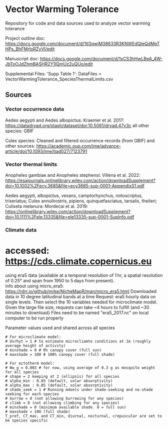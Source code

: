 # Vector Warming Tolerance
Repository for code and data sources used to analyze vector warming tolerance

Project outline doc:
https://docs.google.com/document/d/1tI3qwjM38633R3KNWEdQIeQdMpTHPs_BhFMrloRZyVI/edit 

Manuscript doc:
https://docs.google.com/document/d/1xCS3hHwLBeA_4W-JbToOJdZhmBASHR2Y1lQmUz2uQUo/edit

Supplemental Files:
'Supp Table 1': DataFiles > VectorWarmingTolerance_SpeciesThermalLimits.csv

## Sources 

### Vector occurrence data
Aedes aegypti and Aedes albopictus:
Kraemer et al. 2017: https://datadryad.org/stash/dataset/doi:10.5061/dryad.47v3c
all other species: GBIF

Culex species: Cleaned and filtered occurrence records (from GBIF) and other sources: 
https://academic.oup.com/jme/advance-article/doi/10.1093/jme/tjad027/7123791


### Vector thermal limits
Anopheles gambiae and Anopheles stephensi: 
Villena et al. 2022: https://esajournals.onlinelibrary.wiley.com/action/downloadSupplement?doi=10.1002%2Fecy.3685&file=ecy3685-sup-0001-AppendixS1.pdf

Aedes aegypti, albopictus, vexans, camptorhynchus, notoscriptus, triseriatus; 
Culex annulirostris, pipiens, quinquefasciatus, tarsalis, theileri; 
Culiseta melanura: 
Mordecai et al. 2019: https://onlinelibrary.wiley.com/action/downloadSupplement?doi=10.1111%2Fele.13335&file=ele13335-sup-0001-SupInfo.pdf

### Climate data 
# accessed: https://cds.climate.copernicus.eu
using era5 data (available at a temporal resolution of 1 hr, a spatial resolution of 0.25° and span from 1950 to 5 days from present).  
info about using micro_era5: https://rdrr.io/github/mrke/NicheMapR/man/micro_era5.html
Downloaded data in 10 degree latitudinal bands at a time
Request: era5 hourly data on single levels. Then select the 10 variables needed for microclimate model.
Given the large file size, requests can take ~4 hours to fulfill (and ~30 minutes to download)
Files need to be named "era5_2017.nc" on local computer to be run properly


Parameter values used and shared across all species
```
# For microclimate model:
# Usrhyt = 1 # to estimate microcliamte conditions at 1m (roughly average height of activity)
# minshade = 0 # 0% canopy cover (full sun)
# maxshade = 100 # 100% canopy cover (full shade)

# For ectotherm model:
# Ww_g = 0.003 # for now, using average of 0.3 g as mosquito weight for all species
# shape = 2 keeping at 2 (ellipsis) for all species
# alpha_min : 0.85 (default, solar absorptivity)
# alpha_max : 0.85 (default, solar absorptivity)
# shade_seek = 1 # Running mdoels under shade-seeking and no-shade seeking for each species
# burrow = 0 (not allowing burrowing for any species)
# climb = 0 (not allowing climbing for any species)
# minshade = 0 (minimum available shade. 0 = full sun)
# maxshade = 100 (full shade)
T_pref, CT_max, and CT_min, diurnal, nocturnal, crepuscular are set to be species specific
```




